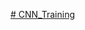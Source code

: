 [# CNN_Training](https://www.claflin-computation.com/_files/ugd/81dd80_e12daf8e87c348c5a9347af693993739.pdf)
